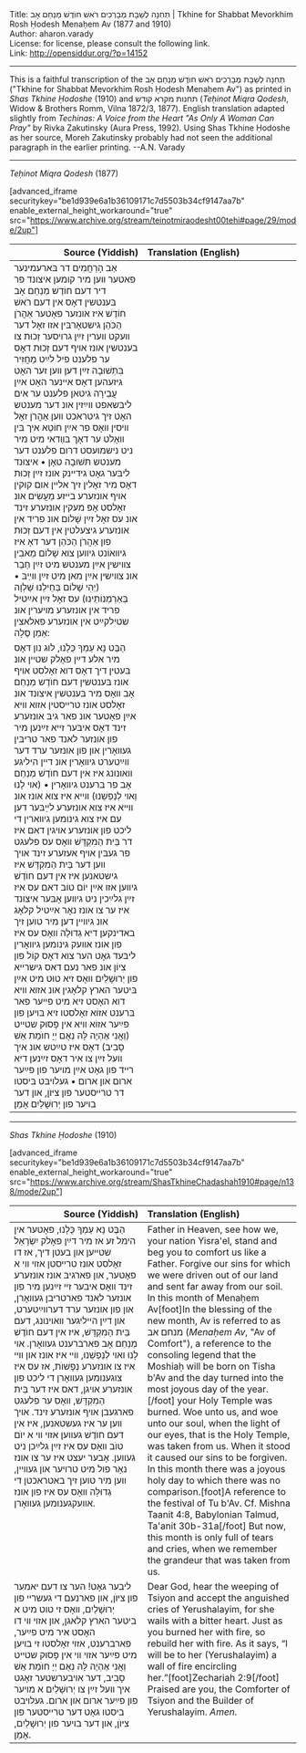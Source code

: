 <html>
<head></head>
<body>
Title: תְּחִנָה לְשַׁבָּת מְבָרְכִים רֹאשׁ חוֺדֶשׁ מְנַחֵם אָב | Tkhine for Shabbat Mevorkhim Rosh Ḥodesh Menaḥem Av (1877 and 1910)<br />
Author: aharon.varady<br />
License: for license, please consult the following link.<br />
Link: <a href="http://opensiddur.org/?p=14152">http://opensiddur.org/?p=14152</a>
<p />
<hr />

This is a faithful transcription of the תְּחִנָה לְשַׁבָּת מְבָרְכִים רֹאשׁ חוֺדֶשׁ מְנַחֵם אָב ("Tkhine for Shabbat Mevorkhim Rosh Ḥodesh Menaḥem Av") as printed in <em>Shas Tkhine Ḥodoshe</em> (1910) and תחנות מקרא קודש (<em>Teḥinot Miqra Qodesh</em>, Widow & Brothers Romm, Vilna 1872/3, 1877). English translation adapted slightly from <em>Techinas: A Voice from the Heart "As Only A Woman Can Pray"</em> by Rivka Zakutinsky (Aura Press, 1992). Using Shas Tkhine Ḥodoshe as her source, Moreh Zakutinsky probably had not seen the additional paragraph in the earlier printing. --A.N. Varady

<hr />

<em>Teḥinot Miqra Qodesh</em> (1877)

[advanced_iframe securitykey="be1d939e6a1b36109171c7d5503b34cf9147aa7b" enable_external_height_workaround="true" src="https://www.archive.org/stream/teinotmiraodesht00tehi#page/29/mode/2up"]

<table style="margin-left: auto;margin-right: auto;" class="draggable">
<thead><tr><th id="x" style="text-align: right;">Source (Yiddish)</th><th style="text-align: left;">Translation (English)</th></tr></thead>
<tbody>
<tr><td style="vertical-align:top;" width="46%">
<div class="yiddish"><span lang="yi">
אַב הָרַחֲמִים דר בּארעמינער פאטער װען מיר קומען איצונד פר דיר דעם חוֹדֶשׁ מְנַחֵם אָב בּענטשין דאָס אין דעם רֹאשׁ חוֹדֶשׁ איז אונזער פאָטער אַהֲרֹן הַכֹּהֵן גישטאָרבּין אזו זאָל דער װעקט װערין זײַן גרױסער זְכוּת צו בענטשין אונז אױף דעם זְכוּת דאָס ער פלענט פיל לײַט מַחֲזִיר בִּתְּשׁוּבָה זײַן דען װען זער האָט גיזעהען דאָס אײנער האָט אײַן עֲבֵירָה גיטאן פלענט ער אים ליבּשאפט װײַזין אונ דער מענטש האָט זיך גיטראכט װען אַהֲרֹן זאָל װיסין װאָס פר אײַן חוֹטֵא איך בּין װאָלט ער דאָך בּװַדאי מיט מיר ניט נישמועסט דרום פלענט דער מענטש תּשׁוּבָה טאָן • איצוּנד ליבּער גאָט גידײנק אונז זײַן זְכוּת דאָס מיר זאָלין זיך אלײן אום קוּקין אױף אונזערע בײזע מַעֲשִׂים אונ זאָלסט אָפּ מעקין אונזערע זינד אונ עס זאָל זײַן שָׁלוֹם אונ פריד אין אונזערע גיצעלטין אין דעם זְכוּת פון אַהֲרֹן הַכֹּהֵן דער דאָ איז גיװאוֹנט גיװען צוא שָׁלוֹם מֵאבִין צװישין אײַן מענטש מיט זײַן חַבֵר אונ צװישין אײַן מאן מיט זײַן װײַבּ • (יְהִי שָׁלוֹם בְּחֵילֵנוּ שַׁלְוָה בְּאַרְמְנוֹתֵינוּ) עס זאָל זײַן אײַטיל פריד אין אונזערע מױערין אונ שטילקײַט אין אונזערע פאלאצין אַמֵן סֶלָה:
</div></td>

<td style="vertical-align:top;" width="53%"><div class="english">

</div></td>
</tr>


<tr><td style="vertical-align:top;" width="46%">
<div class="yiddish"><span lang="yi">
הַבֶּט נָא עַמְךָ כֻּלָנוּ, לוג נון דאָס מיר אלע דײַן פאָלק שטײן אונ בּעטין דיך דאָס דוא זאָלסט אױף אונז בּענטשין דעם חוֺדֶש מְנַחֵם אָב װאָס מיר בּענטשין איצונד אונ זאָלסט אונז טרײסטין אזוא װיא אײַן פאָטער אונ פאר גיבּ אונזערע זינד דאָס איבּער זײא זײַנען מיר פון אונזער לאנד פאר טריבּין געװאָרין און פון אונזער ערד דער װײַטערט גיװאָרין אונ דײן היליגע װאונונג איז אין דעם חוֺדֶשׁ מְנַחֵם אָב פר ברענט גיװאָרין • (אױ לָנוּ וְאױ לְנַפְשֵׁנוּ) ווײא איז צוא אונז אונ ווײא איז צוא אונזערע לײַבּער דען עם איז צוא גינומען גיװארין די ליכט פון אונזערע אױגין דאם איז דר בֵּית הַמִקְדָּשׁ װאָס עס פלעגט פר געבּין אױף אעזערע זינד אויך װען דער בֵּית הַמִקְדָּשׁ איז גישטאנען איז אין דעם חוֺדֶשׁ גיװען אזו אײַן יוֹם טוֹב דאם עס איז זײַן גלײַכין ניט גיװען אָבּער איצונד איז ער צו אונז נאָר אײַטיל קלאָג אונ גיװײן דען מיר טוען זיך באדינקען דיא גְדוּלָה וואָס עס איז פון אונז אװעק גינומען גיװאָרין ליבּעד גאָט הער צוא דאָס קוֹל פון צִיוֹן אונ פאר נעם דאס גישרײא פון יְרוּשָׁלַיִם וואָס זיא טוּט מיט אײַן בּיטער הארץ קלאָגין אונ אזוא װיא דוא האָסט זיא מיט פײער פאר בּרענט אזוֹא זאָלסטו זיא בּױען פון פײַער אזוֹא װיא אין פָּסוּק שטײט (וְאֲנִי אֶהְיֶה לָּהּ נְאֻם יְיָ חוֺמַת אֵשׁ סָבִיב) דאָס איז טײַטש אונ איך וועל זײַן צו איר דאָס זײַנען דיא רײד פון גאָט אײַן מױער פון פײַער ארום און ארום • געלױבּט בּיסטו דר טרײסטער פון ציּוֺן, און דער בױער פון יְרוּשָׁלַיִם אָמֵן׃
</div></td>

<td style="vertical-align:top;" width="53%"><div class="english">

</div></td>
</tr>
</tbody></table>



<hr />

<em>Shas Tkhine Ḥodoshe</em> (1910)

[advanced_iframe securitykey="be1d939e6a1b36109171c7d5503b34cf9147aa7b" enable_external_height_workaround="true" src="https://www.archive.org/stream/ShasTkhineChadashah1910#page/n138/mode/2up"]

<table style="margin-left: auto;margin-right: auto;" class="draggable">
<thead><tr><th id="x" style="text-align: right;">Source (Yiddish)</th><th style="text-align: left;">Translation (English)</th></tr></thead>
<tbody>
<tr><td style="vertical-align:top;" width="46%">
<div class="yiddish"><span lang="yi">
הַבֶּט נָא עַמְךָ כֻּלָנוּ, פאָטער אין הימל זע אז מיר דײַן פאָלק יִשְׂרָאֵל שטײען און בעטן דיך, אז דו זאָלסט אונז טרײסטן אזױ װי א פאָטער, און פארגיבּ אונז אונזערע זינד װאָס איבער זײ זײַנען מיר פון אונזער לאנד פארטריבן געװאָרן, און פון אונזער ערד דערװײַטערט, און דײַן הײליגער װאױנונג, דעם בֵּית הַמִקְדָּשׁ, איז אין דעם חוֺדֶשׁ מְנַחֵם אָב פארברענט געװאָרן. אױ לָנוּ ואױ לְנַפְשֵׁנוּ, װײ איז אונז און װײ איז צו אונזערע נְפָשׁוֺת, אז עס איז צוגענומען געװאָרן די ליכט פון אונזערע אױגן, דאס איז דער בֵּית הַמִקְדָּשׁ, װאָס ער פלעגט פארגעבן אױף אונזערע זינד. אױך װען ער איז געשטאנען, איז אין דעם חוֺדֶשׁ געװען אזױ װי א יוֺם טוֺב װאָס עס איז זײַן גלײַכן ניט געװען. אָבער יעצט איז ער צו אונז נאָר פול מיט טרױער און געװײן, װען מיר טוען זיך באטראכטן די גְדוּלָּה װאָס עס איז פון אונז אװעקגענומען געװאָרן. 
</div></td>

<td style="vertical-align:top;" width="53%"><div class="english">
Father in Heaven, see how we, your nation Yisra'el, stand and beg you to comfort us like a Father. Forgive our sins for which we were driven out of our land and sent far away from our soil. In this month of Menaḥem Av[foot]In the blessing of the new month, Av is referred to as מנחם אב (<em>Menaḥem Av</em>, "Av of Comfort"), a reference to the consoling legend that the Moshiaḥ will be born on Tisha b'Av and the day turned into the most joyous day of the year. [/foot] your Holy Temple was burned. Woe unto us, and woe unto our soul, when the light of our eyes, that is the Holy Temple, was taken from us. When it stood it caused our sins to be forgiven. In this month there was a joyous holy day to which there was no comparison.[foot]A reference to the festival of Tu b'Av. Cf. Mishna Taanit 4:8, Babylonian Talmud, Ta'anit 30b-31a[/foot] But now, this month is only full of tears and cries, when we remember the grandeur that was taken from us.
</div></td>
</tr>


<tr><td style="vertical-align:top;" width="46%">
<div class="yiddish"><span lang="yi">
ליבער גאָט! הער צו דעם יאמער פון ציּוֺן, און פארנעם די געשרײ פון יְרוּשָׁלַיִם, װאָס זי טוט מיט א ביטער הארץ קלאגן, און אזױ װי דו האָסט איר מיט פײַער, פארברענט, אזױ זאָלסטו זי בױען מיט פײַער אזױ װי אין פָּסוּק שטײט וְאֲנִי אֶהְיֶה לָּהּ נְאֻם יְיָ חוֺמַת אֵשׁ סָבִיב, דער אױבערשטער זאָגט איך װעל זײַן צו יְרוּשָׁלַיִם א מױער פון פײַער ארום און ארום. געלױבט ביסטו גאָט דער טרײסטער פון ציּוֺן, און דער בױער פון יְרוּשָׁלַיִם, אָמֵן.
</div></td>

<td style="vertical-align:top;" width="53%"><div class="english">
Dear God, hear the weeping of Tsiyon and accept the anguished cries of Yerushalayim, for she wails with a bitter heart. Just as you burned her with fire, so rebuild her with fire. As it says, “I will be to her (Yerushalayim) a wall of fire encircling her.”[foot]Zechariah 2:9[/foot] Praised are you, the Comforter of Tsiyon and the Builder of Yerushalayim. <em>Amen</em>.
</div></td>
</tr>
</tbody></table>







</body>
</html>